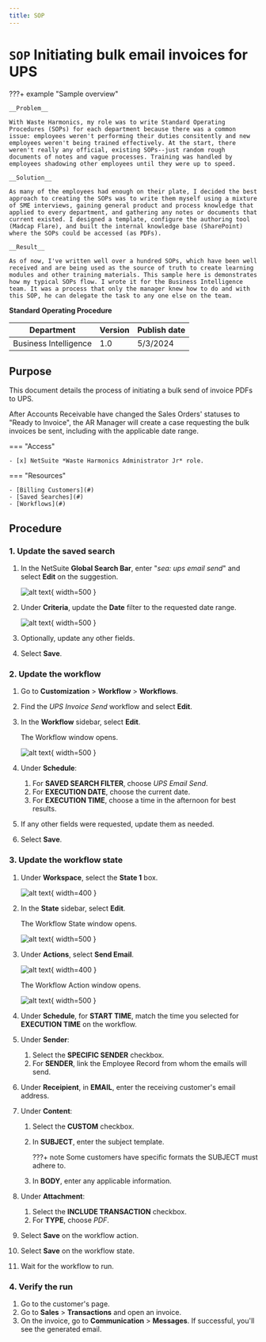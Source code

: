 ```yaml
---
title: SOP
---
```


# `SOP` Initiating bulk email invoices for UPS

???+ example "Sample overview"

    __Problem__

    With Waste Harmonics, my role was to write Standard Operating Procedures (SOPs) for each department because there was a common issue: employees weren't performing their duties consitently and new employees weren't being trained effectively. At the start, there weren't really any official, existing SOPs--just random rough documents of notes and vague processes. Training was handled by employees shadowing other employees until they were up to speed.
    
    __Solution__
    
    As many of the employees had enough on their plate, I decided the best approach to creating the SOPs was to write them myself using a mixture of SME interviews, gaining general product and process knowledge that applied to every department, and gathering any notes or documents that current existed. I designed a template, configure the authoring tool (Madcap Flare), and built the internal knowledge base (SharePoint) where the SOPs could be accessed (as PDFs). 
    
    __Result__
    
    As of now, I've written well over a hundred SOPs, which have been well received and are being used as the source of truth to create learning modules and other training materials. This sample here is demonstrates how my typical SOPs flow. I wrote it for the Business Intelligence team. It was a process that only the manager knew how to do and with this SOP, he can delegate the task to any one else on the team.

__Standard Operating Procedure__

Department | Version | Publish date
---|---|---
Business Intelligence | 1.0 | 5/3/2024

## Purpose

This document details the process of initiating a bulk send of invoice PDFs to UPS. 

After Accounts Receivable have changed the Sales Orders' statuses to "Ready to Invoice", the AR Manager will create a case requesting the bulk invoices be sent, including with the applicable date range.

=== "Access"

    - [x] NetSuite *Waste Harmonics Administrator Jr* role.

=== "Resources"

    - [Billing Customers](#)
    - [Saved Searches](#)
    - [Workflows](#)

## Procedure

### 1. Update the saved search

1. In the NetSuite **Global Search Bar**, enter "*sea: ups email send*" and select **Edit** on the suggestion.

    ![alt text](../assets/images/saved-seach-edit.png){ width=500 } 

2. Under **Criteria**, update the **Date** filter to the requested date range.
   
    ![alt text](../assets/images/set-description.png){ width=500 } 

3. Optionally, update any other fields.
4. Select **Save**.

### 2. Update the workflow

1. Go to **Customization** > **Workflow** > **Workflows**.
2. Find the *UPS Invoice Send* workflow and select **Edit**.
3. In the **Workflow** sidebar, select **Edit**. 

    The Workflow window opens.

    ![alt text](../assets/images/workflow-window.png){ width=500 }  

4. Under **Schedule**:

    1. For **SAVED SEARCH FILTER**, choose *UPS Email Send*.
    2. For **EXECUTION DATE**, choose the current date.
    3. For **EXECUTION TIME**, choose a time in the afternoon for best results.

5. If any other fields were requested, update them as needed.
6. Select **Save**.

### 3. Update the workflow state

1. Under **Workspace**, select the **State 1** box.

    ![alt text](../assets/images/workflow-state-box.png){ width=400 }  

2. In the **State** sidebar, select **Edit**.

    The Workflow State window opens.

    ![alt text](../assets/images/workflow-state-window.png){ width=500 }  

3. Under **Actions**, select **Send Email**.

    ![alt text](../assets/images/send-email-link.png){ width=400 }  

    The Workflow Action window opens.

    ![alt text](../assets/images/workflow-action-window.png){ width=500 }  

4. Under **Schedule**, for **START TIME**, match the time you selected for **EXECUTION TIME** on the workflow.
5. Under **Sender**:

    1. Select the **SPECIFIC SENDER** checkbox.
    2. For **SENDER**, link the Employee Record from whom the emails will send.

6. Under **Receipient**, in **EMAIL**, enter the receiving customer's email address.
7. Under **Content**:

    1. Select the **CUSTOM** checkbox.
    2. In **SUBJECT**, enter the subject template.

        ???+ note
            Some customers have specific formats the SUBJECT must adhere to.
    
    3. In **BODY**, enter any applicable information.

8. Under **Attachment**:

    1. Select the **INCLUDE TRANSACTION** checkbox.
    2. For **TYPE**, choose *PDF*.

9.  Select **Save** on the workflow action.
10. Select **Save** on the workflow state.
11. Wait for the workflow to run.

### 4. Verify the run

1. Go to the customer's page.
2. Go to **Sales** > **Transactions** and open an invoice.
3. On the invoice, go to **Communication** > **Messages**. If successful, you'll see the generated email.